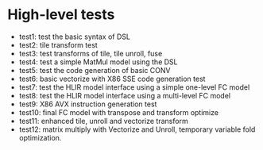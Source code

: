 # High-level tests

- test1: test the basic syntax of DSL
- test2: tile transform test
- test3: test transforms of tile, tile unroll, fuse
- test4: test a simple MatMul model using the DSL
- test5: test the code generation of basic CONV
- test6: basic vectorize with X86 SSE code generation test
- test7: test the HLIR model interface using a simple one-level FC model
- test8: test the HLIR model interface using a multi-level FC model
- test9: X86 AVX instruction generation test
- test10: final FC model with transpose and transform optimize
- test11: enhanced tile, unroll and vectorize transform
- test12: matrix multiply with Vectorize and Unroll, temporary variable fold optimization.
